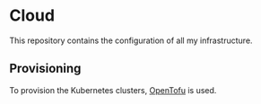 # Cloud

This repository contains the configuration of all my infrastructure.

## Provisioning

To provision the Kubernetes clusters, [OpenTofu][opentofu] is used.

[opentofu]: https://opentofu.org/
